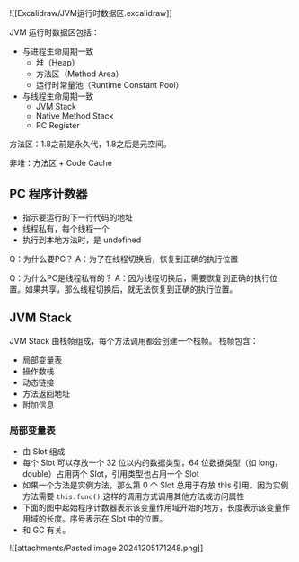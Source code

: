 ![[Excalidraw/JVM运行时数据区.excalidraw]]

JVM 运行时数据区包括：


- 与进程生命周期一致
    - 堆（Heap）
    - 方法区（Method Area）
    - 运行时常量池（Runtime Constant Pool）
- 与线程生命周期一致
    - JVM Stack
    - Native Method Stack
    - PC Register  


方法区：1.8之前是永久代，1.8之后是元空间。


非堆：方法区 + Code Cache


## PC 程序计数器
- 指示要运行的下一行代码的地址
- 线程私有，每个线程一个
- 执行到本地方法时，是 undefined


Q：为什么要PC？
A：为了在线程切换后，恢复到正确的执行位置

Q：为什么PC是线程私有的？
A：因为线程切换后，需要恢复到正确的执行位置。如果共享，那么线程切换后，就无法恢复到正确的执行位置。


## JVM Stack
JVM Stack 由栈帧组成，每个方法调用都会创建一个栈帧。
栈帧包含：
- 局部变量表
- 操作数栈
- 动态链接
- 方法返回地址
- 附加信息


### 局部变量表
- 由 Slot 组成
- 每个 Slot 可以存放一个 32 位以内的数据类型，64 位数据类型（如 long，double）占用两个 Slot，引用类型也占用一个 Slot
- 如果一个方法是实例方法，那么第 0 个 Slot 总用于存放 this 引用。因为实例方法需要 `this.func()` 这样的调用方式调用其他方法或访问属性
- 下面的图中起始程序计数器表示该变量作用域开始的地方，长度表示该变量作用域的长度。序号表示在 Slot 中的位置。
- 和 GC 有关。

![[attachments/Pasted image 20241205171248.png]]

